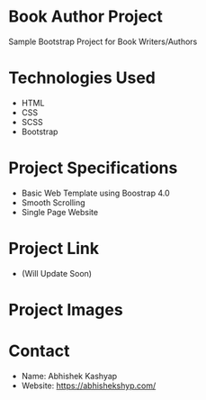 # Book Author Project
Sample Bootstrap Project for Book Writers/Authors

# Technologies Used
- HTML
- CSS
- SCSS
- Bootstrap

# Project Specifications 
- Basic Web Template using Boostrap 4.0
- Smooth Scrolling
- Single Page Website

# Project Link
- (Will Update Soon)

# Project Images


# Contact
- Name: Abhishek Kashyap
- Website: https://abhishekshyp.com/
